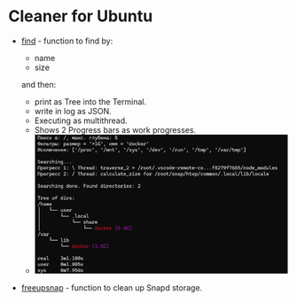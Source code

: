 # Cleaner for Ubuntu

- [find](find.py) - function to find by:
    - name
    - size
  
  and then:
  + print as Tree into the Terminal.
  + write in log as JSON.
  + Executing as multithread.
  + Shows 2 Progress bars as work progresses.
  + ![alt text](image.png)
- [freeupsnap](freeupsnap.sh) - function to clean up Snapd storage.

